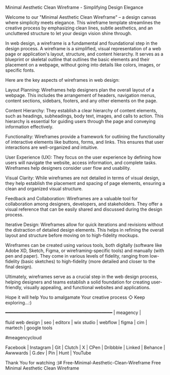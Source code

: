 Minimal Aesthetic Clean Wireframe - Simplifying Design Elegance

Welcome to our "Minimal Aesthetic Clean Wireframe" – a design canvas where simplicity meets elegance. This wireframe template streamlines the creative process by emphasizing clean lines, subtle aesthetics, and an uncluttered structure to let your design vision shine through.

In web design, a wireframe is a fundamental and foundational step in the design process. A wireframe is a simplified, visual representation of a web page or application's layout, structure, and content hierarchy.
It serves as a blueprint or skeletal outline that outlines the basic elements and their placement on a webpage, without going into details like colors, images, or specific fonts.

Here are the key aspects of wireframes in web design:

Layout Planning: 
Wireframes help designers plan the overall layout of a webpage. This includes the arrangement of headers, navigation menus, content sections, sidebars, footers, and any other elements on the page.

Content Hierarchy: 
They establish a clear hierarchy of content elements, such as headings, subheadings, body text, images, and calls to action. This hierarchy is essential for guiding users through the page and conveying information effectively.

Functionality: 
Wireframes provide a framework for outlining the functionality of interactive elements like buttons, forms, and links. This ensures that user interactions are well-organized and intuitive.

User Experience (UX): 
They focus on the user experience by defining how users will navigate the website, access information, and complete tasks. Wireframes help designers consider user flow and usability.

Visual Clarity: 
While wireframes are not detailed in terms of visual design, they help establish the placement and spacing of page elements, ensuring a clean and organized visual structure.

Feedback and Collaboration: 
Wireframes are a valuable tool for collaboration among designers, developers, and stakeholders. They offer a visual reference that can be easily shared and discussed during the design process.

Iterative Design: 
Wireframes allow for quick iterations and revisions without the distraction of detailed design elements. This helps in refining the overall layout and structure before moving on to high-fidelity mockups.

Wireframes can be created using various tools, both digitally (software like Adobe XD, Sketch, Figma, or wireframing-specific tools) and manually (with pen and paper). They come in various levels of fidelity, ranging from low-fidelity (basic sketches) to high-fidelity (more detailed and closer to the final design).

Ultimately, wireframes serve as a crucial step in the web design process, helping designers and teams establish a solid foundation for creating user-friendly, visually appealing, and functional websites and applications.

Hope it will help You to amalgamate Your creative process ◇
Keep exploring...:)

━━━━━━━━━━━━━━━━━━━━━━━━━━━━━━━━━━━━━━━━
| meagency |

fluid web design | seo | editorx | wix studio | webflow | figma | cim | martech | google tools

#meagencycloud

Facebook | Instagram | Git | Clutch | X | CPen | Dribbble | Linked | Behance | Awwwards | G.dev | Pin | Hunt | YouTube

Thank You for watching :)# Free-Minimal-Aesthetic-Clean-Wireframe
Free Minimal Aesthetic Clean Wireframe
